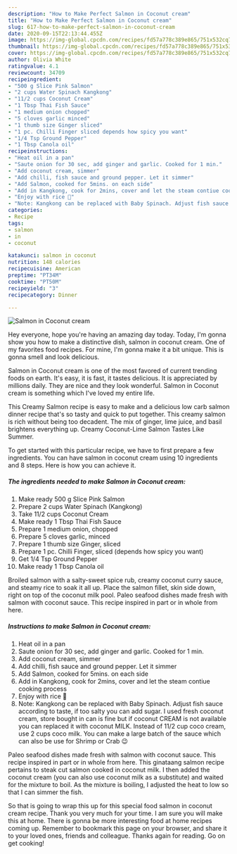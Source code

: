 ```yaml
---
description: "How to Make Perfect Salmon in Coconut cream"
title: "How to Make Perfect Salmon in Coconut cream"
slug: 617-how-to-make-perfect-salmon-in-coconut-cream
date: 2020-09-15T22:13:44.455Z
image: https://img-global.cpcdn.com/recipes/fd57a778c389e865/751x532cq70/salmon-in-coconut-cream-recipe-main-photo.jpg
thumbnail: https://img-global.cpcdn.com/recipes/fd57a778c389e865/751x532cq70/salmon-in-coconut-cream-recipe-main-photo.jpg
cover: https://img-global.cpcdn.com/recipes/fd57a778c389e865/751x532cq70/salmon-in-coconut-cream-recipe-main-photo.jpg
author: Olivia White
ratingvalue: 4.1
reviewcount: 34709
recipeingredient:
- "500 g Slice Pink Salmon"
- "2 cups Water Spinach Kangkong"
- "11/2 cups Coconut Cream"
- "1 Tbsp Thai Fish Sauce"
- "1 medium onion chopped"
- "5 cloves garlic minced"
- "1 thumb size Ginger sliced"
- "1 pc. Chilli Finger sliced depends how spicy you want"
- "1/4 Tsp Ground Pepper"
- "1 Tbsp Canola oil"
recipeinstructions:
- "Heat oil in a pan"
- "Saute onion for 30 sec, add ginger and garlic. Cooked for 1 min."
- "Add coconut cream, simmer"
- "Add chilli, fish sauce and ground pepper. Let it simmer"
- "Add Salmon, cooked for 5mins. on each side"
- "Add in Kangkong, cook for 2mins, cover and let the steam contiue cooking process"
- "Enjoy with rice 🍚"
- "Note: Kangkong can be replaced with Baby Spinach. Adjust fish sauce according to taste, if too salty you can add sugar. I used fresh coconut cream, store bought in can is fine but if coconut CREAM is not available you can replaced it with coconut MILK. Instead of 11/2 cup coco cream, use 2 cups coco milk. You can make a large batch of the sauce which can also be use for Shrimp or Crab 😉"
categories:
- Recipe
tags:
- salmon
- in
- coconut

katakunci: salmon in coconut 
nutrition: 148 calories
recipecuisine: American
preptime: "PT34M"
cooktime: "PT50M"
recipeyield: "3"
recipecategory: Dinner

---
```



![Salmon in Coconut cream](https://img-global.cpcdn.com/recipes/fd57a778c389e865/751x532cq70/salmon-in-coconut-cream-recipe-main-photo.jpg)

Hey everyone, hope you're having an amazing day today. Today, I'm gonna show you how to make a distinctive dish, salmon in coconut cream. One of my favorites food recipes. For mine, I'm gonna make it a bit unique. This is gonna smell and look delicious.

Salmon in Coconut cream is one of the most favored of current trending foods on earth. It's easy, it is fast, it tastes delicious. It is appreciated by millions daily. They are nice and they look wonderful. Salmon in Coconut cream is something which I've loved my entire life.

This Creamy Salmon recipe is easy to make and a delicious low carb salmon dinner recipe that&#39;s so tasty and quick to put together. This creamy salmon is rich without being too decadent. The mix of ginger, lime juice, and basil brightens everything up. Creamy Coconut-Lime Salmon Tastes Like Summer.


To get started with this particular recipe, we have to first prepare a few ingredients. You can have salmon in coconut cream using 10 ingredients and 8 steps. Here is how you can achieve it.

<!--inarticleads1-->

##### The ingredients needed to make Salmon in Coconut cream:

1. Make ready 500 g Slice Pink Salmon
1. Prepare 2 cups Water Spinach (Kangkong)
1. Take 11/2 cups Coconut Cream
1. Make ready 1 Tbsp Thai Fish Sauce
1. Prepare 1 medium onion, chopped
1. Prepare 5 cloves garlic, minced
1. Prepare 1 thumb size Ginger, sliced
1. Prepare 1 pc. Chilli Finger, sliced (depends how spicy you want)
1. Get 1/4 Tsp Ground Pepper
1. Make ready 1 Tbsp Canola oil


Broiled salmon with a salty-sweet spice rub, creamy coconut curry sauce, and steamy rice to soak it all up. Place the salmon fillet, skin side down, right on top of the coconut milk pool. Paleo seafood dishes made fresh with salmon with coconut sauce. This recipe inspired in part or in whole from here. 

<!--inarticleads2-->

##### Instructions to make Salmon in Coconut cream:

1. Heat oil in a pan
1. Saute onion for 30 sec, add ginger and garlic. Cooked for 1 min.
1. Add coconut cream, simmer
1. Add chilli, fish sauce and ground pepper. Let it simmer
1. Add Salmon, cooked for 5mins. on each side
1. Add in Kangkong, cook for 2mins, cover and let the steam contiue cooking process
1. Enjoy with rice 🍚
1. Note: Kangkong can be replaced with Baby Spinach. Adjust fish sauce according to taste, if too salty you can add sugar. I used fresh coconut cream, store bought in can is fine but if coconut CREAM is not available you can replaced it with coconut MILK. Instead of 11/2 cup coco cream, use 2 cups coco milk. You can make a large batch of the sauce which can also be use for Shrimp or Crab 😉


Paleo seafood dishes made fresh with salmon with coconut sauce. This recipe inspired in part or in whole from here. This ginataang salmon recipe pertains to steak cut salmon cooked in coconut milk. I then added the coconut cream (you can also use coconut milk as a substitute) and waited for the mixture to boil. As the mixture is boiling, I adjusted the heat to low so that I can simmer the fish. 

So that is going to wrap this up for this special food salmon in coconut cream recipe. Thank you very much for your time. I am sure you will make this at home. There is gonna be more interesting food at home recipes coming up. Remember to bookmark this page on your browser, and share it to your loved ones, friends and colleague. Thanks again for reading. Go on get cooking!
